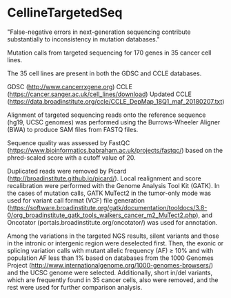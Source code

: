 # CellineTargetedSeq
"False-negative errors in next-generation sequencing contribute substantially to inconsistency in mutation databases."

Mutation calls from targeted sequencing for 170 genes in 35 cancer cell lines. 

The 35 cell lines are present in both the GDSC and CCLE databases.

GDSC (http://www.cancerrxgene.org)
CCLE (https://cancer.sanger.ac.uk/cell_lines/download)
Updated CCLE (https://data.broadinstitute.org/ccle/CCLE_DepMap_18Q1_maf_20180207.txt)

Alignment of targeted sequencing reads onto the reference sequence (hg19, UCSC genomes) was performed 
using the Burrows-Wheeler Aligner (BWA) to produce SAM files from FASTQ files. 

Sequence quality was assessed by FastQC (https://www.bioinformatics.babraham.ac.uk/projects/fastqc/) 
based on the phred-scaled score with a cutoff value of 20. 

Duplicated reads were removed by Picard (http://broadinstitute.github.io/picard/). 
Local realignment and score recalibration were performed with the Genome Analysis Tool Kit (GATK). 
In the cases of mutation calls, GATK MuTect2 in the tumor-only mode was used for variant call format (VCF) file generation 
(https://software.broadinstitute.org/gatk/documentation/tooldocs/3.8-0/org_broadinstitute_gatk_tools_walkers_cancer_m2_MuTect2.php), 
and Oncotator (portals.broadinstitute.org/oncotator/) was used for annotation.

Among the variations in the targeted NGS results, silent variants and those in the intronic or intergenic region were deselected first. Then, the exonic or splicing variation calls with mutant allelic frequency (AF) ≥ 10% and with population AF less than 1% based on databases from the 1000 Genomes Project (http://www.internationalgenome.org/1000-genomes-browsers/) and the UCSC genome were selected. Additionally, short in/del variants, which are frequently found in 35 cancer cells, also were removed, and the rest were used for further comparison analysis.

